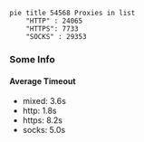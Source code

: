 
```mermaid
pie title 54568 Proxies in list
    "HTTP" : 24065
    "HTTPS": 7733
    "SOCKS" : 29353
```

### Some Info
#### Average Timeout

- mixed: 3.6s
- http: 1.8s
- https: 8.2s
- socks: 5.0s